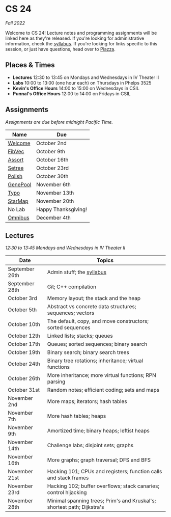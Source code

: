 # CS 24
_Fall 2022_

Welcome to CS 24!  Lecture notes and programming assignments will be linked here
as they're released. If you're looking for administrative information, check the
[syllabus](Syllabus.md).  If you're looking for links specific to this session,
or just have questions, head over to [Piazza](https://piazza.com/ucsb/fall2022/cs24).


## Places & Times

- **Lectures**  12:30 to 13:45 on Mondays and Wednesdays in IV Theater II
- **Labs**  10:00 to 13:00 (one hour each) on Thursdays in Phelps 3525
- **Kevin's Office Hours**  14:00 to 15:00 on Wednesdays in CSIL
- **Punnal's Office Hours**  12:00 to 14:00 on Fridays in CSIL


## Assignments

_Assignments are due before midnight Pacific Time._

| Name                 | Due
|----------------------|---------------
| [Welcome](welcome)   | October   2nd
| [FibVec](fibvec)     | October   9th
| [Assort](assort)     | October  16th
| [Setree](setree)     | October  23rd
| [Polish](polish)     | October  30th
| [GenePool](genepool) | November  6th
| [Typo](typo)         | November 13th
| [StarMap](starmap)   | November 20th
|  No Lab              | Happy Thanksgiving!
| [Omnibus](omnibus)   | December  4th


## Lectures

_12:30 to 13:45 Mondays and Wednesdays in IV Theater II_

| Date           | Topics
|----------------|--------
| September 26th | Admin stuff; the [syllabus](Syllabus.md)
| September 28th | Git; C++ compilation
| October    3rd | Memory layout; the stack and the heap
| October    5th | Abstract vs concrete data structures; sequences; vectors
| October   10th | The default, copy, and move constructors; sorted sequences
| October   12th | Linked lists; stacks; queues
| October   17th | Queues; sorted sequences; binary search
| October   19th | Binary search; binary search trees
| October   24th | Binary tree rotations; inheritance; virtual functions
| October   26th | More inheritance; more virtual functions; RPN parsing
| October   31st | Random notes; efficient coding; sets and maps
| November   2nd | More maps; iterators; hash tables
| November   7th | More hash tables; heaps
| November   9th | Amortized time; binary heaps; leftist heaps
| November  14th | Challenge labs; disjoint sets; graphs
| November  16th | More graphs; graph traversal; DFS and BFS
| November  21st | Hacking 101; CPUs and registers; function calls and stack frames
| November  23rd | Hacking 102; buffer overflows; stack canaries; control hijacking
| November  28th | Minimal spanning trees; Prim's and Kruskal's; shortest path; Dijkstra's
